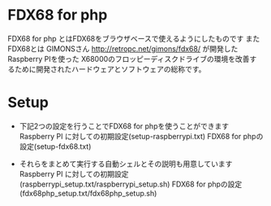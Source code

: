 # FDX68 for php

FDX68 for php とはFDX68をブラウザベースで使えるようにしたものです
またFDX68とは GIMONSさん http://retropc.net/gimons/fdx68/ が開発したRaspberry PIを使った
X68000のフロッピーディスクドライブの環境を改善するために開発されたハードウェアとソフトウェアの総称です。

# Setup
* 下記2つの設定を行うことでFDX68 for phpを使うことができます
 Raspberry PI に対しての初期設定(setup-raspberrypi.txt)
 FDX68 for phpの設定(setup-fdx68.txt)

* それらをまとめて実行する自動シェルとその説明も用意しています
 Raspberry PI に対しての初期設定(raspberrypi_setup.txt/raspberrypi_setup.sh)
 FDX68 for phpの設定(fdx68php_setup.txt/fdx68php_setup.sh)

